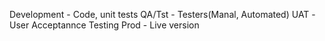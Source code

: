 Development - Code, unit tests
QA/Tst - Testers(Manal, Automated)
UAT -User Acceptannce Testing
Prod - Live version





